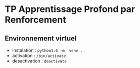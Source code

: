 # TP Apprentissage Profond par Renforcement


## Environnement virtuel
- instalation : `python3.6 -m  venv .`
- activation : `/bin/activate`
- desactivation : `deactivate`
